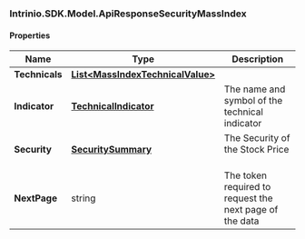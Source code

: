 [//]: # (CLASS:Intrinio.SDK.Model.ApiResponseSecurityMassIndex)

[//]: # (KIND:object)

### Intrinio.SDK.Model.ApiResponseSecurityMassIndex
#### Properties

[//]: # (START_DEFINITION)

Name | Type | Description
------------ | ------------- | -------------
**Technicals** | [**List&lt;MassIndexTechnicalValue&gt;**](MassIndexTechnicalValue.md) |  &nbsp;
**Indicator** | [**TechnicalIndicator**](TechnicalIndicator.md) | The name and symbol of the technical indicator &nbsp;
**Security** | [**SecuritySummary**](SecuritySummary.md) | The Security of the Stock Price &nbsp;
**NextPage** | string | The token required to request the next page of the data &nbsp;

[//]: # (END_DEFINITION)


[//]: # (CONTAINED_CLASS:Intrinio.SDK.Model.MassIndexTechnicalValue)


[//]: # (CONTAINED_CLASS:Intrinio.SDK.Model.TechnicalIndicator)


[//]: # (CONTAINED_CLASS:Intrinio.SDK.Model.SecuritySummary)


